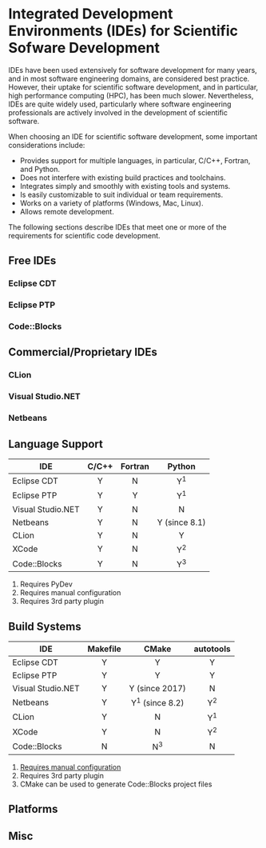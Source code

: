 # Integrated Development Environments (IDEs) for Scientific Sofware Development

IDEs have been used extensively for software development for many years, and in most software engineering domains, 
are considered best practice. However, their uptake for scientific software development, and in particular, high
performance computing (HPC), has been much slower. Nevertheless, IDEs are quite widely used, particularly where software
engineering professionals are actively involved in the development of scientific software.

When choosing an IDE for scientific software development, some important considerations include:

- Provides support for multiple languages, in particular, C/C++, Fortran, and Python.
- Does not interfere with existing build practices and toolchains.
- Integrates simply and smoothly with existing tools and systems.
- Is easily customizable to suit individual or team requirements.
- Works on a variety of platforms (Windows, Mac, Linux).
- Allows remote development.

The following sections describe IDEs that meet one or more of the requirements for scientific code development. 

## Free IDEs

### Eclipse CDT

### Eclipse PTP

### Code::Blocks

## Commercial/Proprietary IDEs

### CLion

### Visual Studio.NET

### Netbeans

## Language Support

| IDE               | C/C++ | Fortran | Python             |
|-------------------|:-----:|:-------:|:------------------:|
| Eclipse CDT       |   Y   |    N    |   Y<sup>1</sup>    |
| Eclipse PTP       |   Y   |    Y    |   Y<sup>1</sup>    |
| Visual Studio.NET |   Y   |    N    |   N                |
| Netbeans          |   Y   |    N    |   Y (since 8.1)    |
| CLion             |   Y   |    N    |   Y                |
| XCode             |   Y   |    N    |   Y<sup>2</sup>    |
| Code::Blocks      |   Y   |    N    |   Y<sup>3</sup>    |

1. Requires PyDev
2. Requires manual configuration
3. Requires 3rd party plugin

## Build Systems

| IDE               | Makefile | CMake              | autotools          |
|-------------------|:--------:|:------------------:|:------------------:|
| Eclipse CDT       |   Y      |    Y               |   Y                |
| Eclipse PTP       |   Y      |    Y               |   Y                |
| Visual Studio.NET |   Y      |    Y (since 2017)  |   N                |
| Netbeans          |   Y      |    Y<sup>1</sup> (since 8.2)   |   Y<sup>2</sup>  |
| CLion             |   Y      |    N               |   Y<sup>1</sup>    |
| XCode             |   Y      |    N               |   Y<sup>2</sup>    |
| Code::Blocks      |   N      |    N<sup>3</sup>   |   N    |

1. [Requires manual configuration](http://www.frankliuao.com/blogs/how-to-work-with-cmake-and-netbeans-8-2-or-newer-on-os-x/)
2. Requires 3rd party plugin
3. CMake can be used to generate Code::Blocks project files

## Platforms

## Misc
